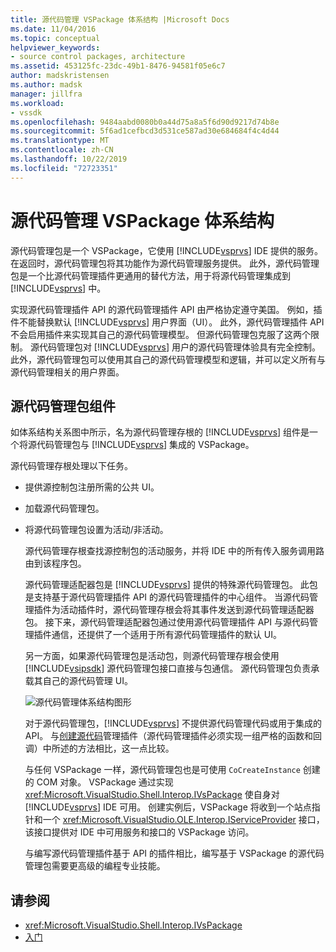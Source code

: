 ```yaml
---
title: 源代码管理 VSPackage 体系结构 |Microsoft Docs
ms.date: 11/04/2016
ms.topic: conceptual
helpviewer_keywords:
- source control packages, architecture
ms.assetid: 453125fc-23dc-49b1-8476-94581f05e6c7
author: madskristensen
ms.author: madsk
manager: jillfra
ms.workload:
- vssdk
ms.openlocfilehash: 9484aabd0080b0a44d75a8a5f6d90d9217d74b8e
ms.sourcegitcommit: 5f6ad1cefbcd3d531ce587ad30e684684f4c4d44
ms.translationtype: MT
ms.contentlocale: zh-CN
ms.lasthandoff: 10/22/2019
ms.locfileid: "72723351"
---
```

# <a name="source-control-vspackage-architecture"></a>源代码管理 VSPackage 体系结构
源代码管理包是一个 VSPackage，它使用 [!INCLUDE[vsprvs](../../code-quality/includes/vsprvs_md.md)] IDE 提供的服务。 在返回时，源代码管理包将其功能作为源代码管理服务提供。 此外，源代码管理包是一个比源代码管理插件更通用的替代方法，用于将源代码管理集成到 [!INCLUDE[vsprvs](../../code-quality/includes/vsprvs_md.md)] 中。

 实现源代码管理插件 API 的源代码管理插件 API 由严格协定遵守美国。 例如，插件不能替换默认 [!INCLUDE[vsprvs](../../code-quality/includes/vsprvs_md.md)] 用户界面（UI）。 此外，源代码管理插件 API 不会启用插件来实现其自己的源代码管理模型。 但源代码管理包克服了这两个限制。 源代码管理包对 [!INCLUDE[vsprvs](../../code-quality/includes/vsprvs_md.md)] 用户的源代码管理体验具有完全控制。 此外，源代码管理包可以使用其自己的源代码管理模型和逻辑，并可以定义所有与源代码管理相关的用户界面。

## <a name="source-control-package-components"></a>源代码管理包组件
 如体系结构关系图中所示，名为源代码管理存根的 [!INCLUDE[vsprvs](../../code-quality/includes/vsprvs_md.md)] 组件是一个将源代码管理包与 [!INCLUDE[vsprvs](../../code-quality/includes/vsprvs_md.md)] 集成的 VSPackage。

 源代码管理存根处理以下任务。

- 提供源控制包注册所需的公共 UI。

- 加载源代码管理包。

- 将源代码管理包设置为活动/非活动。

  源代码管理存根查找源控制包的活动服务，并将 IDE 中的所有传入服务调用路由到该程序包。

  源代码管理适配器包是 [!INCLUDE[vsprvs](../../code-quality/includes/vsprvs_md.md)] 提供的特殊源代码管理包。 此包是支持基于源代码管理插件 API 的源代码管理插件的中心组件。 当源代码管理插件为活动插件时，源代码管理存根会将其事件发送到源代码管理适配器包。 接下来，源代码管理适配器包通过使用源代码管理插件 API 与源代码管理插件通信，还提供了一个适用于所有源代码管理插件的默认 UI。

  另一方面，如果源代码管理包是活动包，则源代码管理存根会使用 [!INCLUDE[vsipsdk](../../extensibility/includes/vsipsdk_md.md)] 源代码管理包接口直接与包通信。 源代码管理包负责承载其自己的源代码管理 UI。

  ![源代码管理体系结构图形](../../extensibility/internals/media/vsipsccarch.gif "VSIPSCCArch")

  对于源代码管理包，[!INCLUDE[vsprvs](../../code-quality/includes/vsprvs_md.md)] 不提供源代码管理代码或用于集成的 API。 与[创建源代码](../../extensibility/internals/creating-a-source-control-plug-in.md)管理插件（源代码管理插件必须实现一组严格的函数和回调）中所述的方法相比，这一点比较。

  与任何 VSPackage 一样，源代码管理包也是可使用 `CoCreateInstance` 创建的 COM 对象。 VSPackage 通过实现 <xref:Microsoft.VisualStudio.Shell.Interop.IVsPackage> 使自身对 [!INCLUDE[vsprvs](../../code-quality/includes/vsprvs_md.md)] IDE 可用。 创建实例后，VSPackage 将收到一个站点指针和一个 <xref:Microsoft.VisualStudio.OLE.Interop.IServiceProvider> 接口，该接口提供对 IDE 中可用服务和接口的 VSPackage 访问。

  与编写源代码管理插件基于 API 的插件相比，编写基于 VSPackage 的源代码管理包需要更高级的编程专业技能。

## <a name="see-also"></a>请参阅
- <xref:Microsoft.VisualStudio.Shell.Interop.IVsPackage>
- [入门](../../extensibility/internals/getting-started-with-source-control-vspackages.md)